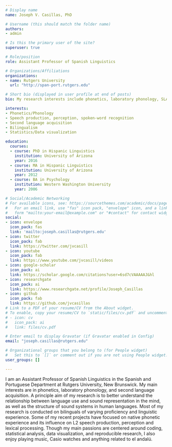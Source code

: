 ```yaml
---
# Display name
name: Joseph V. Casillas, PhD

# Username (this should match the folder name)
authors:
- admin

# Is this the primary user of the site?
superuser: true

# Role/position
role: Assistant Professor of Spanish Linguistics

# Organizations/Affiliations
organizations:
- name: Rutgers University
  url: "http://span-port.rutgers.edu"

# Short bio (displayed in user profile at end of posts)
bio: My research interests include phonetics, laboratory phonology, SLA, statistics, and programming.

interests:
- Phonetics/Phonology
- Speech production, perception, spoken-word recognition
- Second language acquisition 
- Bilingualism
- Statistics/Data visualization

education:
  courses:
  - course: PhD in Hispanic Linguistics
    institution: University of Arizona
    year: 2016
  - course: MA in Hispanic Linguistics
    institution: University of Arizona
    year: 2012
  - course: BA in Psychology
    institution: Western Washington University
    year: 2006

# Social/Academic Networking
# For available icons, see: https://sourcethemes.com/academic/docs/page-builder/#icons
#   For an email link, use "fas" icon pack, "envelope" icon, and a link in the
#   form "mailto:your-email@example.com" or "#contact" for contact widget.
social:
- icon: envelope
  icon_pack: fas
  link: 'mailto:joseph.casillas@rutgers.edu'
- icon: twitter
  icon_pack: fab
  link: https://twitter.com/jvcasill
- icon: youtube
  icon_pack: fab
  link: https://www.youtube.com/jvcasill/videos
- icon: google-scholar
  icon_pack: ai
  link: https://scholar.google.com/citations?user=6sd7cVAAAAAJ&hl
- icon: researchgate
  icon_pack: ai
  link: https://www.researchgate.net/profile/Joseph_Casillas
- icon: github
  icon_pack: fab
  link: https://github.com/jvcasillas
# Link to a PDF of your resume/CV from the About widget.
# To enable, copy your resume/CV to `static/files/cv.pdf` and uncomment the lines below.
# - icon: cv
#   icon_pack: ai
#   link: files/cv.pdf

# Enter email to display Gravatar (if Gravatar enabled in Config)
email: "joseph.casillas@rutgers.edu"

# Organizational groups that you belong to (for People widget)
#   Set this to `[]` or comment out if you are not using People widget.
user_groups: []

---
```


I am an Assistant Professor of Spanish Linguistics in the 
Spanish and Portuguese Department at Rutgers University, New 
Brunswick. My main interests are in phonetics, laboratory 
phonology, and second language acquisition. A principle aim of 
my research is to better understand the relationship between 
language use and sound representation in the mind, as well as 
the structure of sound systems in human languages. Most of my 
research is conducted on bilinguals of varying proficiency and 
linguistic experience. Some of my recent projects have focused 
on native phonetic experience and its influence on L2 speech 
production, perception and lexical processing. Though my main 
passions are centered around coding, statistical analysis, data 
visualization, and reproducible research, I also enjoy playing 
music, Casio watches and anything related to el andalú.

